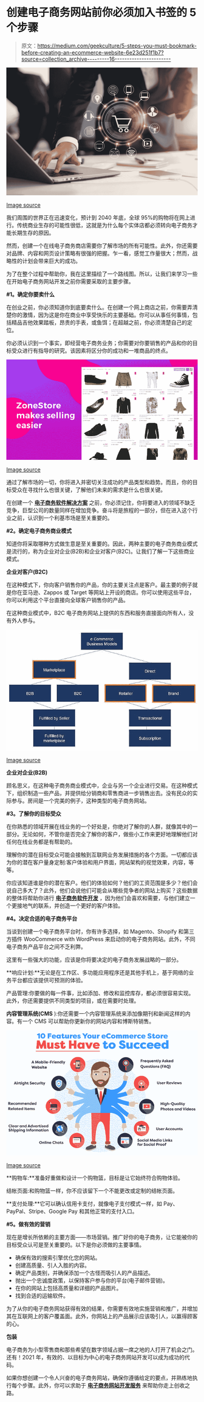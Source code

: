 # 创建电子商务网站前你必须加入书签的 5 个步骤

> 原文：<https://medium.com/geekculture/5-steps-you-must-bookmark-before-creating-an-ecommerce-website-6e23d251f1b7?source=collection_archive---------16----------------------->

![](img/4933d69437be7b039e5fad136ea54eea.png)

[Image source](https://blog.shift4shop.com/the-ecommerce-process)

我们周围的世界正在迅速变化，预计到 2040 年底，全球 95%的购物将在网上进行。传统商业生存的可能性很低，这就是为什么每个实体店都必须转向电子商务才能长期生存的原因。

然而，创建一个在线电子商务商店需要你了解市场的所有可能性。此外，你还需要对品牌、内容和网页设计策略有很强的把握。乍一看，感觉工作量很大；然而，战略性的计划会带来巨大的成功。

为了在整个过程中帮助你，我在这里描绘了一个路线图。所以，让我们来学习一些在开始电子商务网站开发之前你需要采取的主要步骤。

**#1。确定你要卖什么**

在创业之前，你必须知道你到底要卖什么。在创建一个网上商店之前，你需要弄清楚你的激情，因为这是你在商业中享受快乐的主要基础。你可以从事任何事情，包括精品吉他效果踏板，昂贵的手表，或鱼饵；在超越之前，你必须清楚自己的定位。

你必须认识到一个事实，即经营电子商务业务；你需要对你要销售的产品和你的目标受众进行有指导的研究。该因素将区分你的成功和一堆商品的终点。

![](img/1403758db74fbd027db3728aba02f7c9.png)

[Image source](https://www.joomla-monster.com/blog/joomla-templates/optimal-products-list-view-for-ecommerce-website)

通过了解市场的一切，你将进入并密切关注成功的产品类型和趋势。而且，你的目标受众在寻找什么也很关键，了解他们未来的需求是什么也很关键。

在创建一个 [**电子商务软件解决方案**](https://www.valuecoders.com/ecommerce-software-solutions?utm_source=medium-creating-ecomsite&utm_medium=d7) 之前，你必须记住，你将要进入的领域不缺乏竞争，巨型公司的数量同样在增加竞争。奋斗将是旅程的一部分，但在进入这个行业之前，认识到一个利基市场是至关重要的。

**#2。确定电子商务商业模式**

知道你将采取哪种方式做生意是至关重要的。因此，两种主要的电子商务商业模式是流行的，称为企业对企业(B2B)和企业对客户(B2C)。让我们了解一下这些商业模式。

**企业对客户(B2C)**

在这种模式下，你向客户销售你的产品，你的主要关注点是客户。最主要的例子就是你在亚马逊、Zappos 或 Target 等网站上开设的商店。你可以使用这些平台，你可以利用这个平台直接向全球客户销售你的产品。

在这种商业模式中，B2C 电子商务网站上提供的东西和服务直接面向所有人，没有外人参与。

![](img/62379a717690171eb1484c21b489037c.png)

[Image source](https://corporatefinanceinstitute.com/resources/knowledge/other/e-commerce-business-models/)

**企业对企业(B2B)**

顾名思义，在这种电子商务商业模式中，企业与另一个企业进行交易。在这种模式下，组织制造一些产品，并提供给分销商和零售商进一步销售出去。没有民众的实际参与。房间是一个完美的例子，这种类型的电子商务网站。

**#3。了解你的目标受众**

在你熟悉的领域开展在线业务的一个好处是，你绝对了解你的人群，就像其中的一部分。无论如何，不管你是否完全了解你的客户，做些小工作来更好地理解他们对任何在线业务都是有帮助的。

理解你的潜在目标受众可能会接触到互联网业务发展措施的各个方面。一切都应该为你的潜在客户量身定制:客户体验和用户界面，网站架构的视觉效果，内容，等等。

你应该知道谁是你的潜在客户。他们的体验如何？他们的工资范围是多少？他们会说自己多大了？此外，他们会说他们可能会从哪些竞争者的网站上购买？这些数据的整体将帮助你进行 [**电子商务软件开发**](https://www.valuecoders.com/ecommerce-development-services-company?utm_source=medium-creating-ecomsite&utm_medium=d7) ，因为他们会喜欢和需要，与他们建立一个更接地气的联系，并创造一个更好的客户体验。

**#4。决定合适的电子商务平台**

当谈到创建一个电子商务平台时，你有许多选择，如 Magento、Shopify 和第三方插件 WooCommerce with WordPress 来启动你的电子商务网站。此外，不同电子商务产品平台之间不乏利弊。

这里有一些强大的功能，应该是你将要决定的电子商务发展战略的一部分。

**响应计划:**无论是在工作区、多功能应用程序还是其他手机上，基于网络的业务平台都应该提供可预测的体验。‍

产品管理:你要做的每一件事，比如添加、修改和监控库存，都必须很容易实现。此外，你还需要提供不同类型的项目，或在需要时处理。

**内容管理系统(CMS** ):你还需要一个内容管理系统来添加像期刊和新闻这样的内容。有一个 CMS 可以帮助你更新你的网站内容和博斯特销售。

![](img/8576f6cbd543a371019274229d80f2bf.png)

[Image source](https://www.visiture.com/blog/10-features-your-ecommerce-store-must-have-to-succeed/)

**购物车:**准备好重做和设计一个购物篮，目标是让它始终符合购物体验。‍

结帐页面:和购物篮一样，你不应该留下一个不能更改或定制的结帐页面。‍

**支付处理:**它可以确认信用卡支付，就像电子支付模式一样，如 Pay、PayPal、Stripe、Google Pay 和其他正常的支付入口。

**#5。做有效的营销**

现在是增长所依赖的主要方面——市场营销。推广好你的电子商务，让它能被你的目标受众认可是至关重要的。以下是你必须做的主要事情。

*   确保有效的搜索引擎优化您的网站。
*   创建高质量、引人入胜的内容。
*   确定产品类别，并确保添加一个古怪而吸引人的产品描述。
*   抛出一个忠诚度政策，以保持客户参与你的平台(电子邮件营销)。
*   在你的网站上包括高质量和详细的产品图片。
*   找到合适的运输软件。

为了从你的电子商务网站获得有效的结果，你需要有效地实施营销和推广，并增加其在互联网上的客户覆盖面。此外，你网站上的产品展示应该吸引人，以赢得顾客的心。

**包装**

电子商务为小型零售商和那些希望在数字领域占据一席之地的人打开了机会之门。还有！2021 年，有效的、以目标为中心的电子商务网站开发可以成为成功的代码。

如果你想创建一个令人兴奋的电子商务网站，确保你遵循给定的要点，并熟练地执行每个步骤。此外，你可以求助于 [**电子商务网站开发服务**](https://www.valuecoders.com/ecommerce-development-services-company?utm_source=medium-creating-ecomsite&utm_medium=d7) 来帮助你走上创收之路。